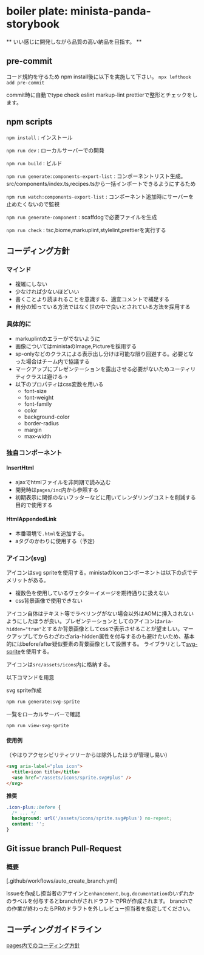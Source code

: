 # boiler plate: minista-panda-storybook

** いい感じに開発しながら品質の高い納品を目指す。 **

## pre-commit

コード規約を守るため
npm install後に以下を実施して下さい。
`npx lefthook add pre-commit`

commit時に自動でtype check eslint markup-lint prettierで整形とチェックをします。

## npm scripts

`npm install` : インストール

`npm run dev` : ローカルサーバーでの開発

`npm run build` : ビルド

`npm run generate:components-export-list` : コンポーネントリスト生成。src/components/index.ts,recipes.tsから一括インポートできるようにするため

`npm run watch:components-export-list` : コンポーネント追加時にサーバーを止めたくないので監視

`npm run generate-component` : scaffdogで必要ファイルを生成

`npm run check` : tsc,biome,markuplint,stylelint,prettierを実行する

## コーディング方針

### マインド

- 複雑にしない
- 少なければ少ないほどいい
- 書くことより読まれることを意識する、適宜コメントで補足する
- 自分の知っている方法ではなく世の中で良いとされている方法を採用する

### 具体的に

- markuplintのエラーがでないように
- 画像についてはministaのImage,Pictureを採用する
- sp-onlyなどのクラスによる表示出し分けは可能な限り回避する。必要となった場合はチーム内で協議する
- マークアップにプレゼンテーションを露出させる必要がないためユーティリティクラスは避ける→
- 以下のプロパティはcss変数を用いる
  - font-size
  - font-weight
  - font-family
  - color
  - background-color
  - border-radius
  - margin
  - max-width

### 独自コンポーネント

#### InsertHtml

- ajaxでhtmlファイルを非同期で読み込む
- 開発時は`pages/inc`内から参照する
- 初期表示に関係のないフッターなどに用いてレンダリングコストを削減する目的で使用する

#### HtmlAppendedLink

- 本番環境で`.html`を追加する。
- aタグのかわりに使用する（予定)

### アイコン(svg)

アイコンはsvg spriteを使用する。ministaのIconコンポーネントは以下の点でデメリットがある。

- 複数色を使用しているヴェクターイメージを期待通りに扱えない
- css背景画像で使用できない

アイコン自体はテキスト等でラベリングがない場合以外はAOMに挿入されないようにしたほうが良い。プレゼンテーションとしてのアイコンは`aria-hidden="true"`とするか背景画像としてcssで表示させることが望ましい。マークアップしてからわざわざaria-hidden属性を付与するのも避けたいため、基本的にはbefore/after疑似要素の背景画像として設置する。
ライブラリとして[svg-sprite](https://github.com/svg-sprite/svg-sprite)を使用する。

アイコンは`src/assets/icons`内に格納する。

以下コマンドを用意

svg sprite作成

```bash
npm run generate:svg-sprite
```

一覧をローカルサーバーで確認

```bash
npm run view-svg-sprite
```

#### 使用例

（やはりアクセシビリティツリーからは除外したほうが管理し易い）

```html
<svg aria-label="plus icon">
  <title>icon title</title>
  <use href="/assets/icons/sprite.svg#plus" />
</svg>
```

**推奨**

```css
.icon-plus::before {
  /* ... */
  background: url('/assets/icons/sprite.svg#plus') no-repeat;
  content: '';
}
```

## Git issue branch Pull-Request

### 概要

[.github/workflows/auto_create_branch.yml]

issueを作成し担当者のアサインと`enhancement,bug,documentation`のいずれかのラベルを付与するとbranchがされドラフトでPRが作成されます。
branchでの作業が終わったらPRのドラフトを外しレビュー担当者を指定してください。

## コーディングガイドライン

[pages内でのコーディング方針](/page-coding-guidelines.md)
